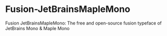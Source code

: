 # Fusion-JetBrainsMapleMono
Fusion JetBrainsMapleMono: The free and open-source fusion typeface of JetBrains Mono &amp; Maple Mono
